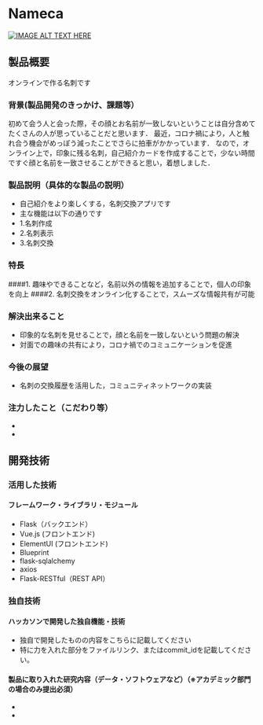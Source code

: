 # Nameca

[![IMAGE ALT TEXT HERE](https://jphacks.com/wp-content/uploads/2021/07/JPHACKS2021_ogp.jpg)](https://www.youtube.com/watch?v=LUPQFB4QyVo)

## 製品概要
オンラインで作る名刺です
### 背景(製品開発のきっかけ、課題等）
初めて会う人と会った際，その顔とお名前が一致しないということは自分含めてたくさんの人が思っていることだと思います．
最近，コロナ禍により，人と触れ合う機会がめっぽう減ったことでさらに拍車がかかっています．
なので，オンライン上で，印象に残る名刺，自己紹介カードを作成することで，少ない時間ですぐ顔と名前を一致させることができると思い，着想しました．
### 製品説明（具体的な製品の説明） 
* 自己紹介をより楽しくする，名刺交換アプリです
*  主な機能は以下の通りです
*  1.名刺作成
*  2.名刺表示
*  3.名刺交換
### 特長
####1. 趣味やできることなど，名前以外の情報を追加することで，個人の印象を向上
####2. 名刺交換をオンライン化することで，スムーズな情報共有が可能

### 解決出来ること
* 印象的な名刺を見せることで，顔と名前を一致しないという問題の解決
* 対面での趣味の共有により，コロナ禍でのコミュニケーションを促進
### 今後の展望
* 名刺の交換履歴を活用した，コミュニティネットワークの実装
### 注力したこと（こだわり等）
* 
* 

## 開発技術
### 活用した技術

#### フレームワーク・ライブラリ・モジュール
* Flask（バックエンド）
* Vue.js (フロントエンド)
* ElementUI (フロントエンド)
* Blueprint
* flask-sqlalchemy
* axios
* Flask-RESTful（REST API）

### 独自技術
#### ハッカソンで開発した独自機能・技術
* 独自で開発したものの内容をこちらに記載してください
* 特に力を入れた部分をファイルリンク、またはcommit_idを記載してください。

#### 製品に取り入れた研究内容（データ・ソフトウェアなど）（※アカデミック部門の場合のみ提出必須）
* 
* 
